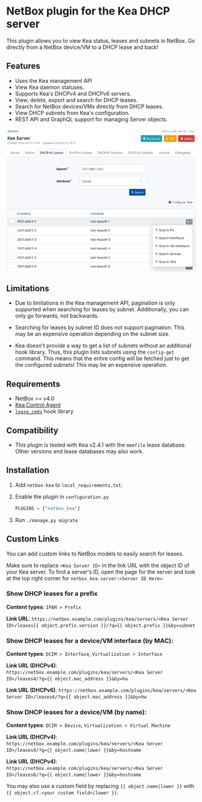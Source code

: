 # NetBox plugin for the Kea DHCP server

This plugin allows you to view Kea status, leases and subnets in NetBox. Go directly from a NetBox device/VM to a DHCP lease and back!

## Features

- Uses the Kea management API
- View Kea daemon statuses.
- Supports Kea's DHCPv4 and DHCPv6 servers.
- View, delete, export and search for DHCP leases.
- Search for NetBox devices/VMs directly from DHCP leases.
- View DHCP subnets from Kea's configuration.
- REST API and GraphQL support for managing Server objects.

![Screenshot of DHCP leases](images/leases.png)

## Limitations

- Due to limitations in the Kea management API, pagination is only supported when searching for leases by subnet.
  Additionally, you can only go forwards, not backwards.

- Searching for leases by subnet ID does not support pagination. This may be an expensive operation depending on the subnet size.

- Kea doesn't provide a way to get a list of subnets without an additional hook library.
  Thus, this plugin lists subnets using the `config-get` command. This means that the entire config will be fetched just to get the configured subnets!
  This may be an expensive operation.

## Requirements

- NetBox >= v4.0
- [Kea Control Agent](https://kea.readthedocs.io/en/latest/arm/agent.html)
- [`lease_cmds`](https://kea.readthedocs.io/en/latest/arm/hooks.html#lease-cmds-lease-commands-for-easier-lease-management) hook library

## Compatibility

- This plugin is tested with Kea v2.4.1 with the `memfile` lease database.
  Other versions and lease databases may also work.

## Installation

1. Add `netbox-kea` to `local_requirements.txt`.

2. Enable the plugin in `configuration.py`
    ```python
    PLUGINS = ["netbox_kea"]
    ```
3. Run `./manage.py migrate`

## Custom Links

You can add custom links to NetBox models to easily search for leases.

Make sure to replace `<Kea Server ID>` in the link URL with the object ID of your Kea server. To find a server's ID, open the page for the server
and look at the top right corner for `netbox_kea.server:<Server ID Here>`.

### Show DHCP leases for a prefix

**Content types**: `IPAM > Prefix`

**Link URL**: `https://netbox.example.com/plugins/kea/servers/<Kea Server ID>/leases{{ object.prefix.version }}/?q={{ object.prefix }}&by=subnet`

### Show DHCP leases for a device/VM interface (by MAC):

**Content types**: `DCIM > Interface`, `Virtualization > Interface`

**Link URL (DHCPv4)**: `https://netbox.example.com/plugins/kea/servers/<Kea Server ID>/leases4/?q={{ object.mac_address }}&by=hw`

**Link URL (DHCPv6)**: `https://netbox.example.com/plugins/kea/servers/<Kea Server ID>/leases6/?q={{ object.mac_address }}&by=hw`

### Show DHCP leases for a device/VM (by name):

**Content types**: `DCIM > Device`, `Virtualization > Virtual Machine`

**Link URL (DHCPv4)**: `https://netbox.example.com/plugins/kea/servers/<Kea Server ID>/leases4/?q={{ object.name|lower }}&by=hostname`

**Link URL (DHCPv4)**: `https://netbox.example.com/plugins/kea/servers/<Kea Server ID>/leases6/?q={{ object.name|lower }}&by=hostname`

You may also use a custom field by replacing `{{ object.name|lower }}` with `{{ object.cf.<your custom field>|lower }}`.
